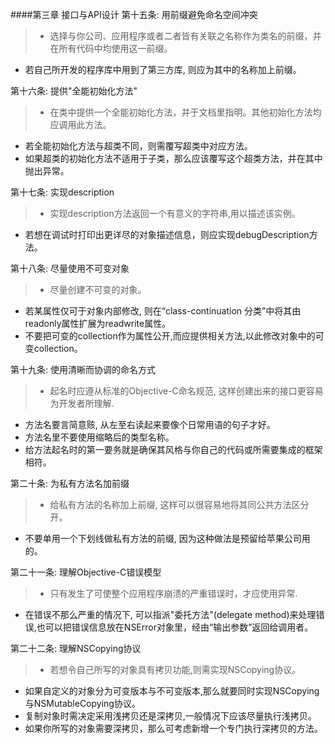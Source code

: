 ####第三章 接口与API设计
第十五条: 用前缀避免命名空间冲突
>* 选择与你公司、应用程序或者二者皆有关联之名称作为类名的前缀，并在所有代码中均使用这一前缀。
* 若自己所开发的程序库中用到了第三方库, 则应为其中的名称加上前缀。

第十六条: 提供"全能初始化方法"
>* 在类中提供一个全能初始化方法，并于文档里指明。其他初始化方法均应调用此方法。
* 若全能初始化方法与超类不同，则需覆写超类中对应方法。
* 如果超类的初始化方法不适用于子类，那么应该覆写这个超类方法，并在其中抛出异常。

第十七条: 实现description
>* 实现description方法返回一个有意义的字符串,用以描述该实例。
* 若想在调试时打印出更详尽的对象描述信息，则应实现debugDescription方法。

第十八条: 尽量使用不可变对象
>* 尽量创建不可变的对象。
* 若某属性仅可于对象内部修改, 则在“class-continuation 分类”中将其由readonly属性扩展为readwrite属性。
* 不要把可变的collection作为属性公开,而应提供相关方法,以此修改对象中的可变collection。

第十九条: 使用清晰而协调的命名方式
>* 起名时应遵从标准的Objective-C命名规范, 这样创建出来的接口更容易为开发者所理解.
* 方法名要言简意赅, 从左至右读起来要像个日常用语的句子才好。
* 方法名里不要使用缩略后的类型名称。
* 给方法起名时的第一要务就是确保其风格与你自己的代码或所需要集成的框架相符。

第二十条: 为私有方法名加前缀
>* 给私有方法的名称加上前缀, 这样可以很容易地将其同公共方法区分开。
* 不要单用一个下划线做私有方法的前缀, 因为这种做法是预留给苹果公司用的。

第二十一条: 理解Objective-C错误模型
>* 只有发生了可使整个应用程序崩溃的严重错误时，才应使用异常.
* 在错误不那么严重的情况下, 可以指派"委托方法"(delegate method)来处理错误,也可以把错误信息放在NSError对象里，经由“输出参数”返回给调用者。

第二十二条: 理解NSCopying协议
>* 若想令自己所写的对象具有拷贝功能,则需实现NSCopying协议。
* 如果自定义的对象分为可变版本与不可变版本,那么就要同时实现NSCopying与NSMutableCopying协议。
* 复制对象时需决定采用浅拷贝还是深拷贝,一般情况下应该尽量执行浅拷贝。
* 如果你所写的对象需要深拷贝，那么可考虑新增一个专门执行深拷贝的方法。